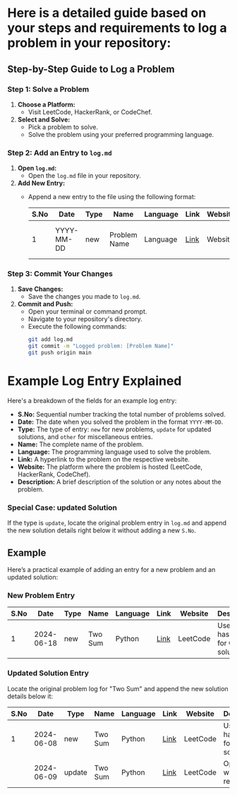 # Here is a detailed guide based on your steps and requirements to log a problem in your repository:

## Step-by-Step Guide to Log a Problem

### Step 1: Solve a Problem

1. **Choose a Platform:**
   - Visit LeetCode, HackerRank, or CodeChef.
2. **Select and Solve:**
   - Pick a problem to solve.
   - Solve the problem using your preferred programming language.

### Step 2: Add an Entry to `log.md`

1. **Open `log.md`:**
   - Open the `log.md` file in your repository.
2. **Add New Entry:**
   - Append a new entry to the file using the following format:

     | S.No | Date       | Type    | Name                     | Language | Link                                    | Website   | Description                     |
     |------|------------|---------|--------------------------|----------|-----------------------------------------|-----------|---------------------------------|
     | 1    | YYYY-MM-DD | new     | Problem Name             | Language | [Link](https://website.com/problem)     | Website   | Brief description of the solution |


### Step 3: Commit Your Changes

1. **Save Changes:**
   - Save the changes you made to `log.md`.
2. **Commit and Push:**
   - Open your terminal or command prompt.
   - Navigate to your repository's directory.
   - Execute the following commands:
     ```bash
     git add log.md
     git commit -m "Logged problem: [Problem Name]"
     git push origin main
     ```

# Example Log Entry Explained

Here's a breakdown of the fields for an example log entry:

- **S.No:** Sequential number tracking the total number of problems solved.
- **Date:** The date when you solved the problem in the format `YYYY-MM-DD`.
- **Type:** The type of entry: `new` for new problems, `update` for updated solutions, and `other` for miscellaneous entries.
- **Name:** The complete name of the problem.
- **Language:** The programming language used to solve the problem.
- **Link:** A hyperlink to the problem on the respective website.
- **Website:** The platform where the problem is hosted (LeetCode, HackerRank, CodeChef).
- **Description:** A brief description of the solution or any notes about the problem.

### Special Case: updated Solution

If the type is `update`, locate the original problem entry in `log.md` and append the new solution details right below it without adding a new `S.No`.

## Example

Here’s a practical example of adding an entry for a new problem and an updated solution:

### New Problem Entry


| S.No | Date       | Type    | Name              | Language | Link                                          | Website   | Description                        |
|------|------------|---------|-------------------|----------|-----------------------------------------------|-----------|------------------------------------|
| 1    | 2024-06-18 | new     | Two Sum           | Python   | [Link](https://leetcode.com/problems/two-sum) | LeetCode  | Used a hashmap for O(n) solution   |


### Updated Solution Entry

Locate the original problem log for "Two Sum" and append the new solution details below it:


| S.No | Date       | Type    | Name              | Language | Link                                          | Website   | Description                        |
|------|------------|---------|-------------------|----------|-----------------------------------------------|-----------|------------------------------------|
| 1    | 2024-06-08 | new     | Two Sum           | Python   | [Link](https://leetcode.com/problems/two-sum) | LeetCode  | Used a hashmap for O(n) solution   |
|      | 2024-06-09 | update  | Two Sum           | Python   | [Link](https://leetcode.com/problems/two-sum) | LeetCode  | Optimized with early return        |

